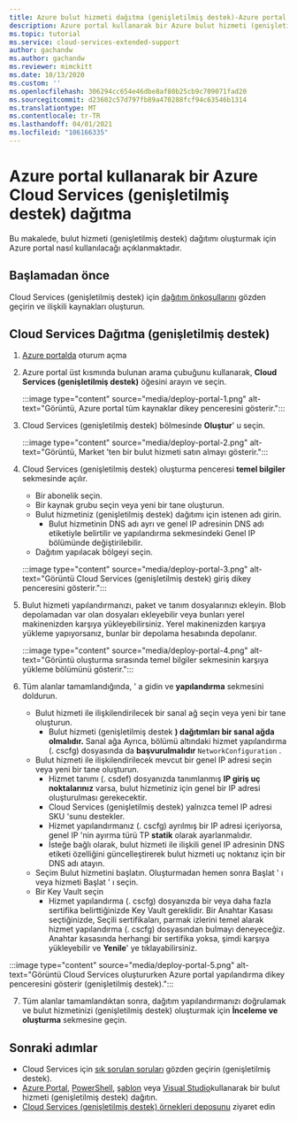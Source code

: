 ```yaml
---
title: Azure bulut hizmeti dağıtma (genişletilmiş destek)-Azure portal
description: Azure portal kullanarak bir Azure bulut hizmeti (genişletilmiş destek) dağıtma
ms.topic: tutorial
ms.service: cloud-services-extended-support
author: gachandw
ms.author: gachandw
ms.reviewer: mimckitt
ms.date: 10/13/2020
ms.custom: ''
ms.openlocfilehash: 306294cc654e46dbe8af80b25cb9c709071fad20
ms.sourcegitcommit: d23602c57d797fb89a470288fcf94c63546b1314
ms.translationtype: MT
ms.contentlocale: tr-TR
ms.lasthandoff: 04/01/2021
ms.locfileid: "106166335"
---
```

# <a name="deploy-a-azure-cloud-services-extended-support-using-the-azure-portal"></a>Azure portal kullanarak bir Azure Cloud Services (genişletilmiş destek) dağıtma
Bu makalede, bulut hizmeti (genişletilmiş destek) dağıtımı oluşturmak için Azure portal nasıl kullanılacağı açıklanmaktadır. 

## <a name="before-you-begin"></a>Başlamadan önce

Cloud Services (genişletilmiş destek) için [dağıtım önkoşullarını](deploy-prerequisite.md) gözden geçirin ve ilişkili kaynakları oluşturun. 

## <a name="deploy-a-cloud-services-extended-support"></a>Cloud Services Dağıtma (genişletilmiş destek) 
1. [Azure portalda](https://portal.azure.com) oturum açma

2.  Azure portal üst kısmında bulunan arama çubuğunu kullanarak, **Cloud Services (genişletilmiş destek)** öğesini arayın ve seçin.

    :::image type="content" source="media/deploy-portal-1.png" alt-text="Görüntü, Azure portal tüm kaynaklar dikey penceresini gösterir.":::
 
3.  Cloud Services (genişletilmiş destek) bölmesinde **Oluştur**' u seçin. 

    :::image type="content" source="media/deploy-portal-2.png" alt-text="Görüntü, Market 'ten bir bulut hizmeti satın almayı gösterir.":::

4. Cloud Services (genişletilmiş destek) oluşturma penceresi **temel bilgiler** sekmesinde açılır. 
    - Bir abonelik seçin.
    - Bir kaynak grubu seçin veya yeni bir tane oluşturun.
    - Bulut hizmetiniz (genişletilmiş destek) dağıtımı için istenen adı girin.
        - Bulut hizmetinin DNS adı ayrı ve genel IP adresinin DNS adı etiketiyle belirtilir ve yapılandırma sekmesindeki Genel IP bölümünde değiştirilebilir.
    -  Dağıtım yapılacak bölgeyi seçin.

    :::image type="content" source="media/deploy-portal-3.png" alt-text="Görüntü Cloud Services (genişletilmiş destek) giriş dikey penceresini gösterir.":::

5. Bulut hizmeti yapılandırmanızı, paket ve tanım dosyalarınızı ekleyin. Blob depolamadan var olan dosyaları ekleyebilir veya bunları yerel makinenizden karşıya yükleyebilirsiniz. Yerel makinenizden karşıya yükleme yapıyorsanız, bunlar bir depolama hesabında depolanır. 

    :::image type="content" source="media/deploy-portal-4.png" alt-text="Görüntü oluşturma sırasında temel bilgiler sekmesinin karşıya yükleme bölümünü gösterir.":::

6. Tüm alanlar tamamlandığında, ' a gidin ve **yapılandırma** sekmesini doldurun. 
    - Bulut hizmeti ile ilişkilendirilecek bir sanal ağ seçin veya yeni bir tane oluşturun. 
        - Bulut hizmeti (genişletilmiş destek **) dağıtımları bir sanal ağda olmalıdır.** Sanal ağa Ayrıca, bölümü altındaki hizmet yapılandırma (. cscfg) dosyasında da **başvurulmalıdır** `NetworkConfiguration` .
    - Bulut hizmeti ile ilişkilendirilecek mevcut bir genel IP adresi seçin veya yeni bir tane oluşturun.
        - Hizmet tanımı (. csdef) dosyanızda tanımlanmış **IP giriş uç noktalarınız** varsa, bulut hizmetiniz için genel bir IP adresi oluşturulması gerekecektir. 
        - Cloud Services (genişletilmiş destek) yalnızca temel IP adresi SKU 'sunu destekler.
        - Hizmet yapılandırmanız (. cscfg) ayrılmış bir IP adresi içeriyorsa, genel IP 'nin ayırma türü TP **statik** olarak ayarlanmalıdır. 
        - İsteğe bağlı olarak, bulut hizmeti ile ilişkili genel IP adresinin DNS etiketi özelliğini güncelleştirerek bulut hizmeti uç noktanız için bir DNS adı atayın.  
    - Seçim Bulut hizmetini başlatın. Oluşturmadan hemen sonra Başlat ' ı veya hizmeti Başlat ' ı seçin.
    - Bir Key Vault seçin 
        - Hizmet yapılandırma (. cscfg) dosyanızda bir veya daha fazla sertifika belirttiğinizde Key Vault gereklidir. Bir Anahtar Kasası seçtiğinizde, Seçili sertifikaları, parmak izlerini temel alarak hizmet yapılandırma (. cscfg) dosyasından bulmayı deneyeceğiz. Anahtar kasasında herhangi bir sertifika yoksa, şimdi karşıya yükleyebilir ve **Yenile**' ye tıklayabilirsiniz.   

 :::image type="content" source="media/deploy-portal-5.png" alt-text="Görüntü Cloud Services oluştururken Azure portal yapılandırma dikey penceresini gösterir (genişletilmiş destek).":::

7. Tüm alanlar tamamlandıktan sonra, dağıtım yapılandırmanızı doğrulamak ve bulut hizmetinizi (genişletilmiş destek) oluşturmak için **İnceleme ve oluşturma** sekmesine geçin.

## <a name="next-steps"></a>Sonraki adımlar 
- Cloud Services için [sık sorulan soruları](faq.md) gözden geçirin (genişletilmiş destek).
- [Azure Portal](deploy-portal.md), [PowerShell](deploy-powershell.md), [şablon](deploy-template.md) veya [Visual Studio](deploy-visual-studio.md)kullanarak bir bulut hizmeti (genişletilmiş destek) dağıtın.
- [Cloud Services (genişletilmiş destek) örnekleri deposunu](https://github.com/Azure-Samples/cloud-services-extended-support) ziyaret edin
